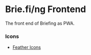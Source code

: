 # Brie.fi/ng Frontend

The front end of Briefing as PWA.

### Icons

- [Feather Icons](https://feathericons.com)
